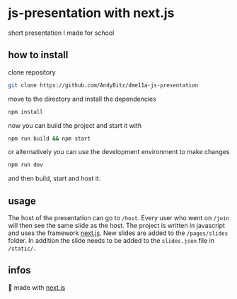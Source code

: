# js-presentation with next.js

short presentation I made for school

## how to install 

clone repository

```bash
git clone https://github.com/AndyBitz/dme11a-js-presentation
```

move to the directory and install the dependencies

```bash
npm install
```

now you can build the project and start it with

```bash
npm run build && npm start
```

or alternatively you can use the development environment to make changes
```bash
npm run dev
```
and then build, start and host it.

## usage 

The host of the presentation can go to `/host`.
Every user who went on `/join` will then see the same slide as the host.
The project is written in javascript and uses the framework [next.js](https://github.com/zeit/next.js).
New slides are added to the `/pages/slides` folder. In addition the slide needs to be added to the `slides.json` file in `/static/`.


## infos

:rocket: made with [next.js](https://github.com/zeit/next.js)


